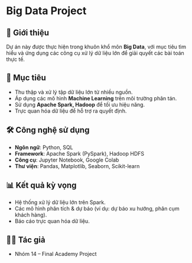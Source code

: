 # Big Data Project

## 📖 Giới thiệu
Dự án này được thực hiện trong khuôn khổ môn **Big Data**, với mục tiêu tìm hiểu và ứng dụng các công cụ xử lý dữ liệu lớn để giải quyết các bài toán thực tế.

## 🎯 Mục tiêu
- Thu thập và xử lý tập dữ liệu lớn từ nhiều nguồn.
- Áp dụng các mô hình **Machine Learning** trên môi trường phân tán.
- Sử dụng **Apache Spark, Hadoop** để tối ưu hiệu năng.
- Trực quan hóa dữ liệu để hỗ trợ ra quyết định.

## 🛠️ Công nghệ sử dụng
- **Ngôn ngữ**: Python, SQL
- **Framework**: Apache Spark (PySpark), Hadoop HDFS
- **Công cụ**: Jupyter Notebook, Google Colab
- **Thư viện**: Pandas, Matplotlib, Seaborn, Scikit-learn

## 📊 Kết quả kỳ vọng
- Hệ thống xử lý dữ liệu lớn trên Spark.
- Các mô hình phân tích & dự báo (ví dụ: dự báo xu hướng, phân cụm khách hàng).
- Báo cáo trực quan hóa dữ liệu.

## 👨‍💻 Tác giả
- Nhóm 14 – Final Academy Project
